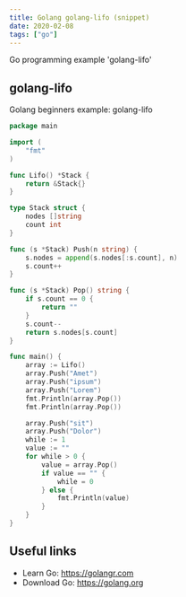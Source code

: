 ```yaml
---
title: Golang golang-lifo (snippet)
date: 2020-02-08
tags: ["go"]
---
```

Go programming example 'golang-lifo'


## golang-lifo

Golang beginners example: golang-lifo

```go
package main

import (
	"fmt"
)

func Lifo() *Stack {
	return &Stack{}
}

type Stack struct {
	nodes []string
	count int
}

func (s *Stack) Push(n string) {
	s.nodes = append(s.nodes[:s.count], n)
	s.count++
}

func (s *Stack) Pop() string {
	if s.count == 0 {
		return ""
	}
	s.count--
	return s.nodes[s.count]
}

func main() {
	array := Lifo()
	array.Push("Amet")
	array.Push("ipsum")
	array.Push("Lorem")
	fmt.Println(array.Pop())
	fmt.Println(array.Pop())

	array.Push("sit")
	array.Push("Dolor")
	while := 1
	value := ""
	for while > 0 {
		value = array.Pop()
		if value == "" {
			while = 0
		} else {
			fmt.Println(value)
		}
	}
}

```

## Useful links

- Learn Go: https://golangr.com
- Download Go: https://golang.org
